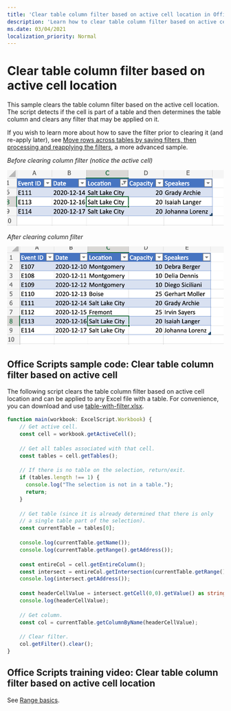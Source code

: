 ```yaml
---
title: 'Clear table column filter based on active cell location in Office Scripts'
description: 'Learn how to clear table column filter based on active cell location.'
ms.date: 03/04/2021
localization_priority: Normal
---
```


# Clear table column filter based on active cell location

This sample clears the table column filter based on the active cell location. The script detects if the cell is part of a table and then determines the table column and clears any filter that may be applied on it.

If you wish to learn more about how to save the filter prior to clearing it (and re-apply later), see [Move rows across tables by saving filters, then processing and reapplying the filters](move-rows-across-tables.md), a more advanced sample.

_Before clearing column filter (notice the active cell)_

![Before clearing column filter](../../images/before-filter-applied.png)

_After clearing column filter_

![After clearing column filter](../../images/after-filter-cleared.png)

## Office Scripts sample code: Clear table column filter based on active cell

The following script clears the table column filter based on active cell location and can be applied to any Excel file with a table. For convenience, you can download and use <a href="table-with-filter.xlsx">table-with-filter.xlsx</a>.

```TypeScript
function main(workbook: ExcelScript.Workbook) {
    // Get active cell.
    const cell = workbook.getActiveCell();

    // Get all tables associated with that cell.
    const tables = cell.getTables();
    
    // If there is no table on the selection, return/exit.
    if (tables.length !== 1) {
      console.log("The selection is not in a table.");
      return;
    }

    // Get table (since it is already determined that there is only
    // a single table part of the selection).
    const currentTable = tables[0];

    console.log(currentTable.getName());
    console.log(currentTable.getRange().getAddress());

    const entireCol = cell.getEntireColumn();
    const intersect = entireCol.getIntersection(currentTable.getRange());
    console.log(intersect.getAddress());

    const headerCellValue = intersect.getCell(0,0).getValue() as string;
    console.log(headerCellValue);

    // Get column.
    const col = currentTable.getColumnByName(headerCellValue);

    // Clear filter.
    col.getFilter().clear();
}
```

## Office Scripts training video: Clear table column filter based on active cell location

See [Range basics](range-basics.md#office-scripts-training-videos-range-basics).
